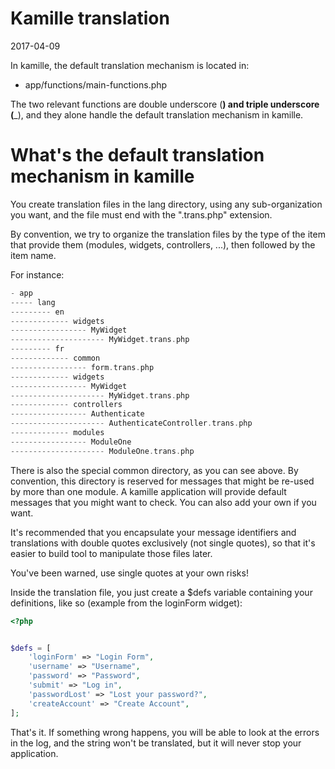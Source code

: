 Kamille translation
======================
2017-04-09



In kamille, the default translation mechanism is located in:

- app/functions/main-functions.php


The two relevant functions are double underscore (__) and triple underscore (___),
and they alone handle the default translation mechanism in kamille.


What's the default translation mechanism in kamille
======================================

You create translation files in the lang directory, using any sub-organization you want,
and the file must end with the ".trans.php" extension.


By convention, we try to organize the translation files by the type of the item that provide them
(modules, widgets, controllers, ...), then followed by the item name.



For instance:

```php
- app
----- lang
--------- en
------------- widgets
----------------- MyWidget
--------------------- MyWidget.trans.php
--------- fr
------------- common
----------------- form.trans.php
------------- widgets
----------------- MyWidget
--------------------- MyWidget.trans.php
------------- controllers
----------------- Authenticate
--------------------- AuthenticateController.trans.php
------------- modules
----------------- ModuleOne
--------------------- ModuleOne.trans.php


```

There is also the special common directory, as you can see above.
By convention, this directory is reserved for messages that might be re-used by more than one module.
A kamille application will provide default messages that you might want to check.
You can also add your own if you want.

It's recommended that you encapsulate your message identifiers and translations with double quotes
exclusively (not single quotes), so that it's easier to build tool to manipulate those files later.

You've been warned, use single quotes at your own risks!






Inside the translation file, you just create a $defs variable containing your definitions,
like so (example from the loginForm widget):

```php 
<?php


$defs = [
    'loginForm' => "Login Form",
    'username' => "Username",
    'password' => "Password",
    'submit' => "Log in",
    'passwordLost' => "Lost your password?",
    'createAccount' => "Create Account",
];
```


That's it.
If something wrong happens, you will be able to look at the errors in the log,
and the string won't be translated, but it will never stop your application.






